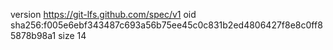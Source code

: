 version https://git-lfs.github.com/spec/v1
oid sha256:f005e6ebf343487c693a56b75ee45c0c831b2ed4806427f8e8c0ff85878b98a1
size 14
